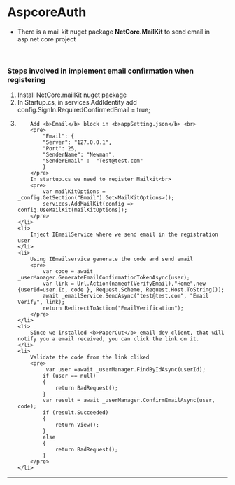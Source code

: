 # AspcoreAuth

<ul>
	<li>
		There is a mail kit nuget package <b>NetCore.MailKit</b> to send email in asp.net core project
	</li>
</ul><br>
<h3>Steps involved in implement email confirmation when registering</h3>
<ol>
	<li>Install NetCore.mailKit nuget package</li>
	<li>In Startup.cs, in services.AddIdentity add config.SignIn.RequiredConfirmedEmail = true;</li>
	<li>
		
		Add <b>Email</b> block in <b>appSetting.json</b> <br>
		<pre>
			"Email": {
			"Server": "127.0.0.1",
			"Port": 25,
			"SenderName": "Newman",
			"SenderEmail" :  "Test@test.com"
			}
		</pre>
		In startup.cs we need to register Mailkit<br>
		<pre>
			var mailKitOptions = _config.GetSection("Email").Get<MailKitOptions>();
            services.AddMailKit(config => config.UseMailKit(mailKitOptions));
		</pre>
	</li>
	<li>
		Inject IEmailService where we send email in the registration user
	</li>
	<li>
		Using IEmailservice generate the code and send email
		<pre>
			var code = await _userManager.GenerateEmailConfirmationTokenAsync(user);
			var link = Url.Action(nameof(VerifyEmail),"Home",new {userId=user.Id, code }, Request.Scheme, Request.Host.ToString());
			await _emailService.SendAsync("test@test.com", "Email Verify", link);
			return RedirectToAction("EmailVerification");
		</pre>
	</li>
	<li>
		Since we installed <b>PaperCut</b> email dev client, that will notify you a email received, you can click the link on it.
	</li>
	<li>
		Validate the code from the link cliked
		<pre>
			 var user =await _userManager.FindByIdAsync(userId);
            if (user == null)
            {
                return BadRequest();
            }
            var result = await _userManager.ConfirmEmailAsync(user, code);
            if (result.Succeeded)
            {
                return View();
            }
            else
            {
                return BadRequest();
            }
		</pre>
	</li>
</ol>
<hr/>
